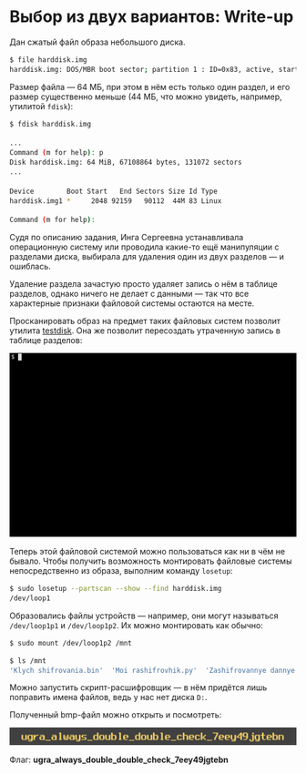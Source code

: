 # Выбор из двух вариантов: Write-up

Дан сжатый файл образа небольшого диска.

```bash
$ file harddisk.img
harddisk.img: DOS/MBR boot sector; partition 1 : ID=0x83, active, start-CHS (0x0,32,33), end-CHS (0x5,187,54), startsector 2048, 90112 sectors
```

Размер файла — 64 МБ, при этом в нём есть только один раздел, и его размер существенно меньше (44 МБ, что можно увидеть, например, утилитой `fdisk`):

```bash
$ fdisk harddisk.img

...
Command (m for help): p
Disk harddisk.img: 64 MiB, 67108864 bytes, 131072 sectors
...

Device        Boot Start   End Sectors Size Id Type
harddisk.img1 *     2048 92159   90112  44M 83 Linux

Command (m for help):
```

Судя по описанию задания, Инга Сергеевна устанавливала операционную систему или проводила какие-то ещё манипуляции с разделами диска, выбирала для удаления один из двух разделов — и ошиблась.

Удаление раздела зачастую просто удаляет запись о нём в таблице разделов, однако ничего не делает с данными — так что все характерные признаки файловой системы остаются на месте.

Просканировать образ на предмет таких файловых систем позволит утилита [testdisk](https://www.cgsecurity.org/wiki/TestDisk). Она же позволит пересоздать утраченную запись в таблице разделов:

![Использование testdisk](writeup/testdisk.gif)

Теперь этой файловой системой можно пользоваться как ни в чём не бывало. Чтобы получить возможность монтировать файловые системы непосредственно из образа, выполним команду `losetup`:

```bash
$ sudo losetup --partscan --show --find harddisk.img
/dev/loop1
```

Образовались файлы устройств — например, они могут называться `/dev/loop1p1` и `/dev/loop1p2`. Их можно монтировать как обычно:

```bash
$ sudo mount /dev/loop1p2 /mnt
```

```bash
$ ls /mnt
'Klych shifrovania.bin'  'Moi rashifrovhik.py'  'Zashifrovannye dannye.bin'
```

Можно запустить скрипт-расшифровщик — в нём придётся лишь поправить имена файлов, ведь у нас нет диска `D:`.

Полученный bmp-файл можно открыть и посмотреть:

![Изображение](writeup/image.png)

Флаг: **ugra_always_double_double_check_7eey49jgtebn**
